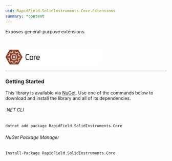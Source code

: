 ```yaml
---
uid: RapidField.SolidInstruments.Core.Extensions
summary: *content
---
```


<!--
Copyright (c) RapidField LLC. Licensed under the MIT License. See LICENSE.txt in the project root for license information.
-->

Exposes general-purpose extensions.

<br />

![Core label](../images/Label.Core.300w.png)
- - -

### Getting Started

This library is available via [NuGet](https://docs.microsoft.com/en-us/nuget/quickstart/install-and-use-a-package-in-visual-studio). Use one of the commands below to download and install the library and all of its dependencies.

###### .NET CLI

```shell
dotnet add package RapidField.SolidInstruments.Core
```

###### NuGet Package Manager

```shell
Install-Package RapidField.SolidInstruments.Core
```